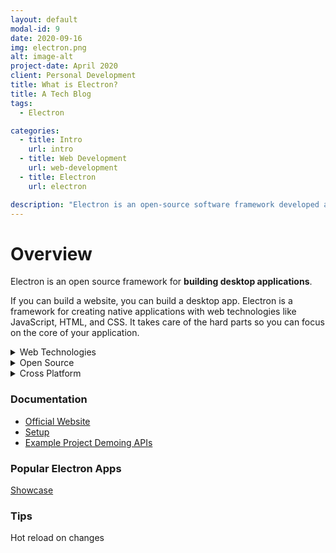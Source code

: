 ```yaml
---
layout: default
modal-id: 9
date: 2020-09-16
img: electron.png
alt: image-alt
project-date: April 2020
client: Personal Development
title: What is Electron?
title: A Tech Blog
tags:
  - Electron

categories:
  - title: Intro
    url: intro
  - title: Web Development
    url: web-development
  - title: Electron
    url: electron

description: "Electron is an open-source software framework developed and maintained by GitHub. It allows for the development of desktop GUI applications using web technologies: it combines the Chromium rendering engine and the Node.js runtime."
---
```


# Overview

Electron is an open source framework for **building desktop applications**.

If you can build a website, you can build a desktop app. Electron is a framework for creating native applications with web technologies like JavaScript, HTML, and CSS. It takes care of the hard parts so you can focus on the core of your application.

<details>
  <summary>Web Technologies
  </summary>
  <br>

Electron uses Chromium and Node.js so you can build your app with HTML, CSS, and JavaScript.
<br/>
<br/>

</details>

<details>
  <summary>Open Source
  </summary>
  <br>
  Electron is an open source project maintained by GitHub and an active community of contributors.
  <br/>
  <br/>
</details>

<details>
  <summary>Cross Platform
  </summary>
  <br>
  Compatible with Mac, Windows, and Linux, Electron apps build and run on three platforms.
  <br/>
  <br/>
</details>

### Documentation

- <a href="https://www.electronjs.org/" target="_blank">Official Website</a>
- <a href="https://www.electronjs.org/docs/tutorial/development-environment#setting-up-macos" target="_blank">Setup</a>
- <a href="https://www.electronjs.org/#get-started" target="_blank">Example Project Demoing APIs</a>

### Popular Electron Apps

<a href="https://www.electronjs.org/apps" target="_blank">Showcase</a>
<br/>

<!---

[<img align="left" alt="Visual Studio Code" width="26px" src="https://raw.githubusercontent.com/github/explore/80688e429a7d4ef2fca1e82350fe8e3517d3494d/topics/visual-studio-code/visual-studio-code.png" />][vscode]

[<img align="left" alt="Slack" width="26px" src="https://miro.medium.com/max/1200/1*LKzOm8aR2dMYUu8ZNvITFg.png" />][slack]

-->

### Tips

Hot reload on changes

```terminal

```

[vscode]: https://code.visualstudio.com/
[slack]: https://slack.com/intl/en-vn/
